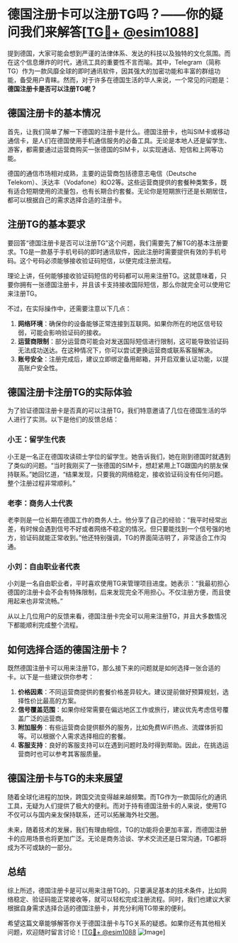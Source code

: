 # 德国注册卡可以注册TG吗？——你的疑问我们来解答[[TG💪+ @esim1088](https://t.me/s/esim1088)]

提到德国，大家可能会想到严谨的法律体系、发达的科技以及独特的文化氛围。而在这个信息爆炸的时代，通讯工具的重要性不言而喻。其中，Telegram（简称TG）作为一款风靡全球的即时通讯软件，因其强大的加密功能和丰富的群组功能，备受用户青睐。然而，对于许多在德国生活的华人来说，一个常见的问题是：**德国注册卡是否可以注册TG呢？**

## 德国注册卡的基本情况

首先，让我们简单了解一下德国的注册卡是什么。德国注册卡，也叫SIM卡或移动通信卡，是人们在德国使用手机通信服务的必备工具。无论是本地人还是留学生、游客，都需要通过运营商购买一张德国的SIM卡，以实现通话、短信和上网等功能。

德国的通信市场相对成熟，主要的运营商包括德意志电信（Deutsche Telekom）、沃达丰（Vodafone）和O2等。这些运营商提供的套餐种类繁多，既有适合短期使用的流量包，也有长期合约套餐。无论你是短期旅行还是长期居住，都可以根据自己的需求选择合适的注册卡。

## 注册TG的基本要求

要回答“德国注册卡是否可以注册TG”这个问题，我们需要先了解TG的基本注册要求。TG是一款基于手机号码的即时通讯软件，因此注册时需要提供有效的手机号码。这个号码必须能够接收验证码短信，以便完成注册流程。

理论上讲，任何能够接收验证码短信的号码都可以用来注册TG。这就意味着，只要你拥有一张德国注册卡，并且该卡支持接收国际短信，那么你就完全可以使用它来注册TG。

不过，在实际操作中，还需要注意以下几点：

1. **网络环境**：确保你的设备能够正常连接到互联网。如果你所在的地区信号较弱，可能会影响验证码的接收。
2. **运营商限制**：部分运营商可能会对发送国际短信进行限制，这可能导致验证码无法成功送达。在这种情况下，你可以尝试更换运营商或联系客服解决。
3. **账号安全**：注册完成后，建议立即绑定备用邮箱，并开启双重认证功能，以提高账户安全性。

## 德国注册卡注册TG的实际体验

为了验证德国注册卡是否真的可以注册TG，我们特意邀请了几位在德国生活的华人进行了实测。以下是他们的反馈总结：

### 小王：留学生代表
小王是一名正在德国攻读硕士学位的留学生。她告诉我们，她在刚到德国时就遇到了类似的问题。“当时我刚买了一张德国的SIM卡，想赶紧用上TG跟国内的朋友保持联系。”她回忆道，“结果发现，只要我的网络稳定，接收验证码没有任何问题。整个注册过程非常顺利。”

### 老李：商务人士代表
老李则是一位长期在德国工作的商务人士。他分享了自己的经验：“我平时经常出差，有时候会遇到信号不好或者网络不稳定的情况。但只要能找到一个信号强的地方，验证码就能正常收到。”他还特别强调，TG的界面简洁明了，非常适合工作沟通。

### 小刘：自由职业者代表
小刘是一名自由职业者，平时喜欢使用TG来管理项目进度。她表示：“我最初担心德国的注册卡会不会有特殊限制，后来发现完全不用担心。不仅注册方便，而且使用起来也非常流畅。”

从以上几位用户的反馈来看，德国注册卡完全可以用来注册TG，并且大多数情况下都能顺利完成整个流程。

## 如何选择合适的德国注册卡？

既然德国注册卡可以用来注册TG，那么接下来的问题就是如何选择一张合适的卡。以下是一些建议供你参考：

1. **价格因素**：不同运营商提供的套餐价格差异较大。建议提前做好预算规划，选择性价比最高的方案。
2. **信号覆盖范围**：如果你经常需要在偏远地区工作或旅行，建议优先考虑信号覆盖广泛的运营商。
3. **附加服务**：有些运营商会提供额外的服务，比如免费WiFi热点、流媒体折扣等。可以根据个人需求选择相应的套餐。
4. **客服支持**：良好的客服支持可以在遇到问题时及时得到帮助。因此，在挑选运营商时也可以参考其客服质量。

## 德国注册卡与TG的未来展望

随着全球化进程的加快，跨国交流变得越来越频繁。而TG作为一款国际化的通讯工具，无疑为人们提供了极大的便利。而对于持有德国注册卡的人来说，使用TG不仅可以与国内亲友保持联系，还可以拓展海外社交圈。

未来，随着技术的发展，我们有理由相信，TG的功能将会更加丰富，而德国注册卡的应用场景也将更加广泛。无论是商务洽谈、学术交流还是日常沟通，TG都将成为不可或缺的一部分。

## 总结

综上所述，德国注册卡是可以用来注册TG的。只要满足基本的技术条件，比如网络稳定、验证码能正常接收等，就可以轻松完成注册流程。同时，我们也建议大家根据自身需求选择合适的德国注册卡，并充分利用TG带来的便利。

希望这篇文章能够解答你关于德国注册卡与TG关系的疑惑。如果你还有其他相关问题，欢迎随时留言讨论！[[TG💪+ @esim1088](https://t.me/s/esim1088) ![Image](https://i.postimg.cc/4NQfJmqS/Snipaste-2025-05-13-00-14-12.png)]
